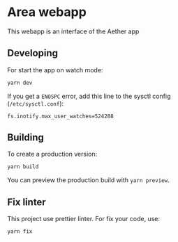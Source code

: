 # Area webapp

This webapp is an interface of the Aether app

## Developing

For start the app on watch mode:

```bash
yarn dev
```

If you get a `ENOSPC` error, add this line to the sysctl config (`/etc/sysctl.conf`):

```text
fs.inotify.max_user_watches=524288
```

## Building

To create a production version:

```bash
yarn build
```

You can preview the production build with `yarn preview`.

## Fix linter

This project use prettier linter. For fix your code, use:

```bash
yarn fix
```
